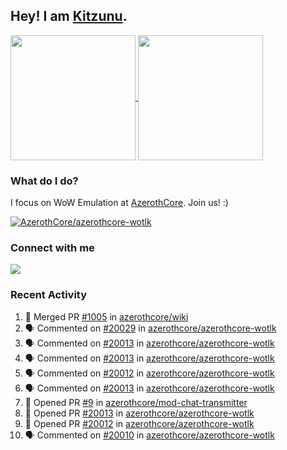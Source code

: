 ## Hey! I am [Kitzunu](https://Github.com/Kitzunu).

<!--
[![Kitzunu's Github stats](https://github-readme-stats.vercel.app/api?username=kitzunu&theme=github_dark&show_icons=true&number_format=long)](https://github.com/Kitzunu)

[![Kitzunu's Language stats](https://github-readme-stats.vercel.app/api/top-langs/?username=Kitzunu&layout=donut&theme=github_dark)](https://github.com/Kitzunu)
-->

<a href="https://github.com/Kitzunu">
  <img height=200 align="center" src="https://github-readme-stats.vercel.app/api?username=kitzunu&theme=github_dark&show_icons=true&number_format=long" />
</a>
<a href="https://github.com/Kitzunu">
  <img height=200 align="center" src="https://github-readme-stats.vercel.app/api/top-langs/?username=Kitzunu&layout=donut&theme=github_dark" />
</a>

### What do I do?

I focus on WoW Emulation at [AzerothCore](https://github.com/AzerothCore). Join us! :)

[![AzerothCore/azerothcore-wotlk](https://github-readme-stats.vercel.app/api/pin/?username=AzerothCore&repo=azerothcore-wotlk&theme=github_dark&show_owner=true)](https://github.com/azerothcore/azerothcore-wotlk)

### Connect with me
[![](https://img.shields.io/badge/AzerothCore%20Discord-Connect%20with%20me!-green)](https://discord.com/invite/gkt4y2x)

### Recent Activity

<!--START_SECTION:activity-->
1. 🎉 Merged PR [#1005](https://github.com/azerothcore/wiki/pull/1005) in [azerothcore/wiki](https://github.com/azerothcore/wiki)
2. 🗣 Commented on [#20029](https://github.com/azerothcore/azerothcore-wotlk/issues/20029#issuecomment-2372066092) in [azerothcore/azerothcore-wotlk](https://github.com/azerothcore/azerothcore-wotlk)
3. 🗣 Commented on [#20013](https://github.com/azerothcore/azerothcore-wotlk/pull/20013#issuecomment-2368807615) in [azerothcore/azerothcore-wotlk](https://github.com/azerothcore/azerothcore-wotlk)
4. 🗣 Commented on [#20013](https://github.com/azerothcore/azerothcore-wotlk/pull/20013#issuecomment-2366924890) in [azerothcore/azerothcore-wotlk](https://github.com/azerothcore/azerothcore-wotlk)
5. 🗣 Commented on [#20012](https://github.com/azerothcore/azerothcore-wotlk/pull/20012#issuecomment-2366425532) in [azerothcore/azerothcore-wotlk](https://github.com/azerothcore/azerothcore-wotlk)
6. 🗣 Commented on [#20013](https://github.com/azerothcore/azerothcore-wotlk/pull/20013#issuecomment-2366411045) in [azerothcore/azerothcore-wotlk](https://github.com/azerothcore/azerothcore-wotlk)
7. 💪 Opened PR [#9](https://github.com/azerothcore/mod-chat-transmitter/pull/9) in [azerothcore/mod-chat-transmitter](https://github.com/azerothcore/mod-chat-transmitter)
8. 💪 Opened PR [#20013](https://github.com/azerothcore/azerothcore-wotlk/pull/20013) in [azerothcore/azerothcore-wotlk](https://github.com/azerothcore/azerothcore-wotlk)
9. 💪 Opened PR [#20012](https://github.com/azerothcore/azerothcore-wotlk/pull/20012) in [azerothcore/azerothcore-wotlk](https://github.com/azerothcore/azerothcore-wotlk)
10. 🗣 Commented on [#20010](https://github.com/azerothcore/azerothcore-wotlk/issues/20010#issuecomment-2365308274) in [azerothcore/azerothcore-wotlk](https://github.com/azerothcore/azerothcore-wotlk)
<!--END_SECTION:activity-->
